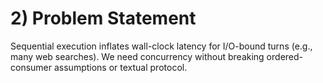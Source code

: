 # 2) Problem Statement

Sequential execution inflates wall-clock latency for I/O-bound turns (e.g., many web searches). We need concurrency without breaking ordered-consumer assumptions or textual protocol.
